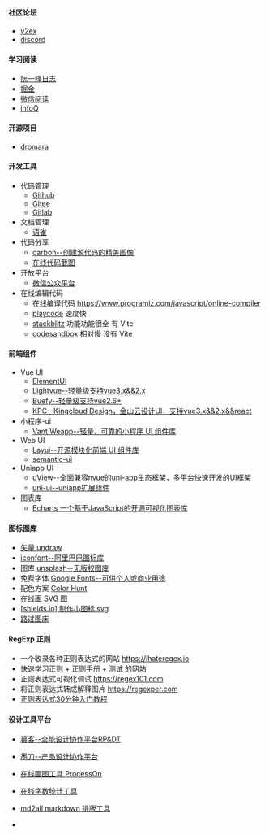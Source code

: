 
#### 社区论坛

- [v2ex](https://discord.com/)
- [discord](https://discord.com/)

#### 学习阅读

- [阮一峰日志](http://www.ruanyifeng.com/blog/)
- [掘金](https://juejin.cn)
- [微信阅读](https://weread.qq.com/)
- [infoQ](https://www.infoq.cn/)

#### 开源项目

- [dromara](https://dromara.org/zh/projects)

#### 开发工具

- 代码管理 
    - [Github](https://github.com)
    - [Gitee](https://gitee.com)
    - [Gitlab](https://gitlab.com)
- 文档管理 
    - [语雀](https://www.yuque.com/dashboard)
- 代码分享 
    - [carbon--创建源代码的精美图像](https://carbon.now.sh/)
    - [在线代码截图](https://www.dute.org/code-snapshot)
- 开放平台 
    - [微信公众平台](https://mp.weixin.qq.com/)
- 在线编辑代码
    - 在线编译代码 https://www.programiz.com/javascript/online-compiler
    - [playcode](https://playcode.io/943013/) 速度快
    - [stackblitz](stackblitz.com) 功能功能很全 有 Vite
    - [codesandbox](codesandbox.io) 相对慢 没有 Vite

#### 前端组件

- Vue UI
    - [ElementUI](https://element.eleme.cn/#/zh-CN/component/installation)
    - [Lightvue--轻量级支持vue3.x&&2.x](https://lightvue.org/getting-started/installation/)
    - [Buefy--轻量级支持vue2.6+](https://buefy.org/documentation/)
    - [KPC--Kingcloud Design，金山云设计UI，支持vue3.x&&2.x&&react](https://design.ksyun.com/)
- 小程序-ui
    - [Vant Weapp--轻量、可靠的小程序 UI 组件库](https://vant-contrib.gitee.io/vant-weapp/#/home)
- Web UI
    - [Layui--开源模块化前端 UI 组件库](https://layuion.com/)
    - [semantic-ui](https://semantic-ui.com/)
- Uniapp UI
    - [uView--全面兼容nvue的uni-app生态框架，多平台快速开发的UI框架](https://www.uviewui.com/)
    - [uni-ui--uniapp扩展组件](https://uniapp.dcloud.net.cn/component/)
- 图表库
    - [Echarts 一个基于JavaScript的开源可视化图表库](https://echarts.apache.org/zh/index.html)

#### 图标图库

- [矢量 undraw](https://undraw.co/illustrations)
- [iconfont--阿里巴巴图标库](https://www.iconfont.cn/)
- 图库 [unsplash--无版权图库](https://unsplash.com/)
- 免费字体 [Google Fonts--可供个人或商业用途](https://fonts.google.com/)
- 配色方案 [Color Hunt](https://colorhunt.co/)
- [在线画 SVG 图](https://yqnn.github.io/svg-path-editor)
- [[shields.io] 制作小图标 svg](https://shields.io/)
- [路过图床](https://imgtu.com/)

#### RegExp 正则

- 一个收录各种正则表达式的网站 https://ihateregex.io 
- [快速学习正则 + 正则手册 + 测试 的网站](https://regexlearn.com/zh-cn/playground)
- 正则表达式可视化调试 https://regex101.com
- 将正则表达式转成解释图片 https://regexper.com
- [正则表达式30分钟入门教程](https://deerchao.cn/tutorials/regex/regex.htm)

#### 设计工具平台

- [幕客--全能设计协作平台RP&DT](https://www.mockplus.cn/)
- [墨刀--产品设计协作平台](https://modao.cc/)
- [在线画图工具 ProcessOn](https://www.processon.com/)
- [在线字数统计工具](https://www.eteste.com/)
- [md2all markdown 排版工具](http://md.aclickall.com/)

- 
